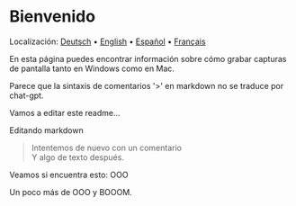 # Bienvenido
Localización: [Deutsch](https://ewildingli.github.io/Global-Instructor-Guidelines/DE/) • [English](https://ewildingli.github.io/Global-Instructor-Guidelines/) • [Español](https://ewildingli.github.io/Global-Instructor-Guidelines/ES/) • [Français](https://ewildingli.github.io/Global-Instructor-Guidelines/FR/)

En esta página puedes encontrar información sobre cómo grabar capturas de pantalla tanto en Windows como en Mac.

Parece que la sintaxis de comentarios '>' en markdown no se traduce por chat-gpt.

Vamos a editar este readme...

Editando markdown

> Intentemos de nuevo con un comentario  
Y algo de texto después.

Veamos si encuentra esto: OOO

Un poco más de OOO y BOOOM.